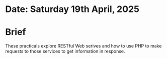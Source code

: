 #	Date: Saturday 19th April, 2025

#	Brief

These practicals explore RESTful Web serives and how to use PHP to make requests to
those services to get information in response.